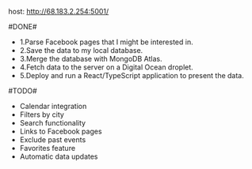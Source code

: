 host: http://68.183.2.254:5001/

#DONE#
- 1.Parse Facebook pages that I might be interested in.
- 2.Save the data to my local database.
- 3.Merge the database with MongoDB Atlas.
- 4.Fetch data to the server on a Digital Ocean droplet.
- 5.Deploy and run a React/TypeScript application to present the data.

#TODO#
- Calendar integration
- Filters by city
- Search functionality
- Links to Facebook pages
- Exclude past events
- Favorites feature
- Automatic data updates
